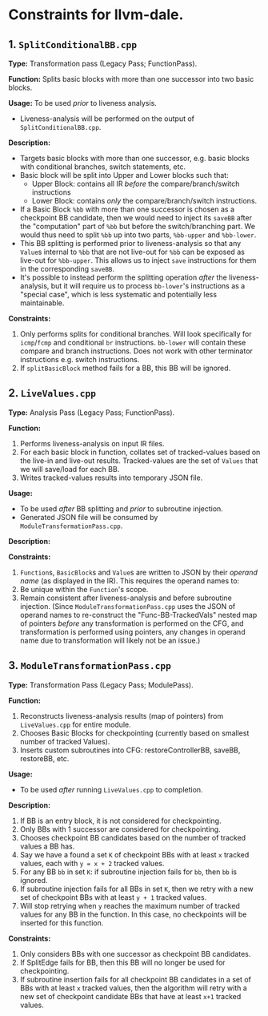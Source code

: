 # Constraints for llvm-dale.

## 1. `SplitConditionalBB.cpp`

**Type:**
Transformation pass (Legacy Pass; FunctionPass).

**Function:**
Splits basic blocks with more than one successor into two basic blocks.

**Usage:**
To be used *prior* to liveness analysis.
- Liveness-analysis will be performed on the output of `SplitConditionalBB.cpp`.

**Description:**
- Targets basic blocks with more than one successor, e.g. basic blocks with conditional branches, switch statements, etc.
- Basic block will be split into Upper and Lower blocks such that:
  - Upper Block: contains all IR *before* the compare/branch/switch instructions
  - Lower Block: contains *only* the compare/branch/switch instructions.
- If a Basic Block `%bb` with more than one successor is chosen as a checkpoint BB candidate, then we would need to inject its `saveBB` after the "computation" part of `%bb` but before the switch/branching part. We would thus need to split `%bb` up into two parts, `%bb-upper` and `%bb-lower`.
- This BB splitting is performed prior to liveness-analysis so that any `Value`s internal to `%bb` that are not live-out for `%bb` can be exposed as live-out for `%bb-upper`. This allows us to inject `save` instructions for them in the corresponding `saveBB`.
- It's possible to instead perform the splitting operation *after* the liveness-analysis, but it will require us to process `bb-lower`'s instructions as a "special case", which is less systematic and potentially less maintainable.

**Constraints:**
1. Only performs splits for conditional branches. Will look specifically for `icmp`/`fcmp` and conditional `br` instructions. `bb-lower` will contain these compare and branch instructions. Does not work with other terminator instructions e.g. switch instructions.
2. If `splitBasicBlock` method fails for a BB, this BB will be ignored.

## 2. `LiveValues.cpp`

**Type:**
Analysis Pass (Legacy Pass; FunctionPass).

**Function:**
1. Performs liveness-analysis on input IR files.
2. For each basic block in function, collates set of tracked-values based on the live-in and live-out results. Tracked-values are the set of `Values` that we will save/load for each BB.
3. Writes tracked-values results into temporary JSON file.

**Usage:**
- To be used *after* BB splitting and *prior* to subroutine injection.
- Generated JSON file will be consumed by `ModuleTransformationPass.cpp`.

**Description:**

**Constraints:**
1. `Function`s, `BasicBlock`s and `Value`s are written to JSON by their *operand name* (as displayed in the IR). This requires the operand names to: 
  1. Be unique within the `Function`'s scope.
  2. Remain consistent after liveness-analysis and before subroutine injection.
(Since `ModuleTransformationPass.cpp` uses the JSON of operand names to re-construct the "Func-BB-TrackedVals" nested map of pointers *before* any transformation is performed on the CFG, and transformation is performed using pointers, any changes in operand name due to transformation will likely not be an issue.)

## 3. `ModuleTransformationPass.cpp`

**Type:**
Transformation Pass (Legacy Pass; ModulePass).

**Function:**
1. Reconstructs liveness-analysis results (map of pointers) from `LiveValues.cpp` for entire module.
2. Chooses Basic Blocks for checkpointing (currently based on smallest number of tracked Values).
3. Inserts custom subroutines into CFG: restoreControllerBB, saveBB, restoreBB, etc.

**Usage:**
- To be used *after* running `LiveValues.cpp` to completion.

**Description:**
1. If BB is an entry block, it is not considered for checkpointing.
2. Only BBs with 1 successor are considered for checkpointing.
3. Chooses checkpoint BB candidates based on the number of tracked values a BB has.
  1. Say we have a found a set `K` of checkpoint BBs with at least `x` tracked values, each with `y = x + 2` tracked values.
  2. For any BB `bb` in set `K`: if subroutine injection fails for `bb`, then `bb` is ignored.
  3. If subroutine injection fails for all BBs in set `K`, then we retry with a new set of checkpoint BBs with at least `y + 1` tracked values.
  4. Will stop retrying when `y` reaches the maximum number of tracked values for any BB in the function. In this case, no checkpoints will be inserted for this function.

**Constraints:**
1. Only considers BBs with one successor as checkpoint BB candidates.
2. If SplitEdge fails for BB, then this BB will no longer be used for checkpointing.
3. If subroutine insertion fails for all checkpoint BB candidates in a set of BBs with at least `x` tracked values, then the algorithm will retry with a new set of checkpoint candidate BBs that have at least `x+1` tracked values. 